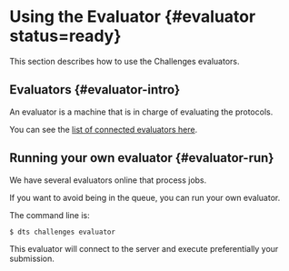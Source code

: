 # Using the Evaluator {#evaluator status=ready}

This section describes how to use the Challenges evaluators.


## Evaluators {#evaluator-intro}

An evaluator is a machine that is in charge of evaluating the protocols.

You can see the [list of connected evaluators here][list].

[list]: https://challenges.duckietown.org/v3/humans/evaluators

## Running your own evaluator {#evaluator-run}

We have several evaluators online that process jobs.

If you want to avoid being in the queue, you can run your own evaluator.

The command line is:

    $ dts challenges evaluator
    
This evaluator will connect to the server and execute preferentially your submission.

